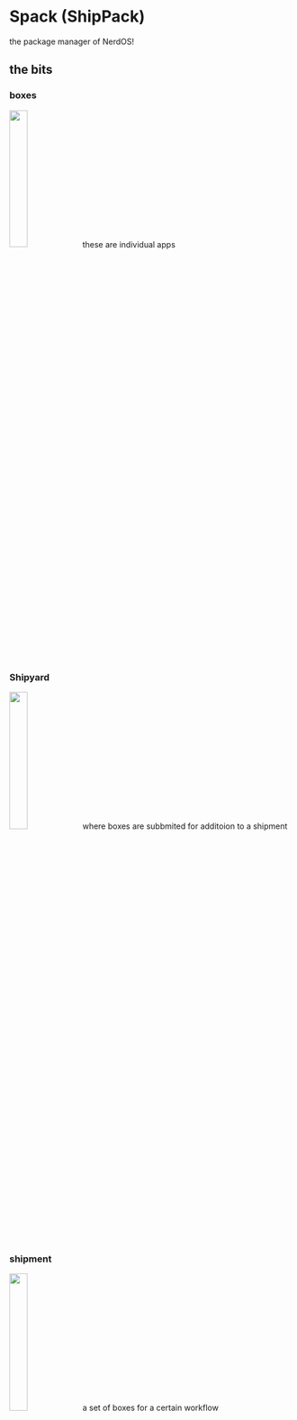 # Spack (ShipPack)
the package manager of NerdOS!
## the bits

### boxes
<img src="https://user-images.githubusercontent.com/106704354/233639504-1d1e95a3-6ccb-4898-b655-427fa6dfef9d.png" style="height:25%;width:25%"/>
these are individual apps

### Shipyard
<img src="https://user-images.githubusercontent.com/106704354/233644988-183607b7-05d9-4be3-9072-556b45646c83.png" style="height:25%;width:25%;"/>
where boxes are subbmited for additoion to a shipment

### shipment
<img src="https://user-images.githubusercontent.com/106704354/233646058-d4caf83f-7b24-41a6-80d4-cc4af7e6b383.png" style="height:25%;width:25%;"/>
a set of boxes for a certain workflow

